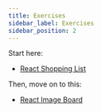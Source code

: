 ```yaml
---
title: Exercises
sidebar_label: Exercises
sidebar_position: 2
---
```


<!-- markdownlint-disable no-inline-html no-trailing-punctuation -->

Start here:

* [React Shopping List](/docs/exercises/react-shopping-list)

Then, move on to this:

* [React Image Board](/docs/exercises/react-image-board/)
